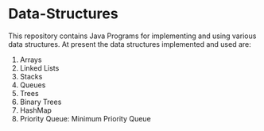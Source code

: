 # Data-Structures
This repository contains Java Programs for implementing and using various data structures. At present the data structures implemented and used are:
1. Arrays
2. Linked Lists
3. Stacks
4. Queues
5. Trees
6. Binary Trees
7. HashMap
8. Priority Queue: Minimum Priority Queue
